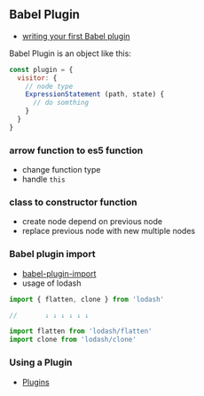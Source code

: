 ## Babel Plugin

* [writing your first Babel plugin](https://github.com/jamiebuilds/babel-handbook/blob/master/translations/en/plugin-handbook.md#writing-your-first-babel-plugin)

Babel Plugin is an object like this:

```js
const plugin = {
  visitor: {
    // node type
    ExpressionStatement (path, state) {
      // do somthing
    }
  }
}
```

### arrow function to es5 function

* change function type
* handle `this`

### class to constructor function

* create node depend on previous node
* replace previous node with new multiple nodes

### Babel plugin import

* [babel-plugin-import](https://github.com/umijs/babel-plugin-import)
* usage of lodash

```js
import { flatten, clone } from 'lodash'

//       ↓ ↓ ↓ ↓ ↓ ↓

import flatten from 'lodash/flatten'
import clone from 'lodash/clone'
```

### Using a Plugin

* [Plugins](https://babeljs.io/docs/en/plugins)

